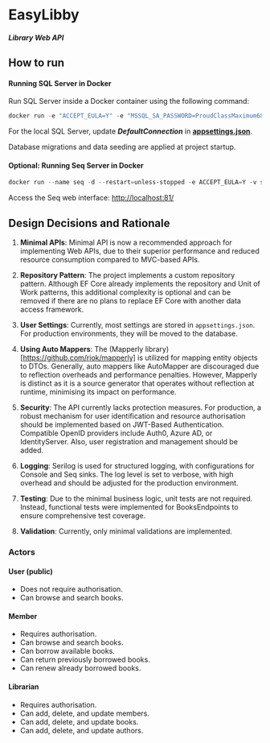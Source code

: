 # EasyLibby

##### Library Web API

## How to run

#### Running SQL Server in Docker

Run SQL Server inside a Docker container using the following command:

```powershell
docker run -e "ACCEPT_EULA=Y" -e "MSSQL_SA_PASSWORD=ProudClassMaximum68" -p 1445:1433 -v sqlvolume:/var/opt/mssql -d --rm --name mssql mcr.microsoft.com/mssql/server:2022-latest
```

For the local SQL Server, update ***DefaultConnection*** in **<u>appsettings.json</u>**.

Database migrations and data seeding are applied at project startup.

#### Optional: Running Seq Server in Docker

```powershell
docker run --name seq -d --restart=unless-stopped -e ACCEPT_EULA=Y -v seq:/data -p 81:80 -p 5345:5341 datalust/seq:latest
```

Access the Seq web interface: <http://localhost:81/>

## Design Decisions and Rationale

1. **Minimal APIs**:
  Minimal API is now a recommended approach for implementing Web APIs, due to their superior performance and reduced resource consumption compared to MVC-based APIs.
  
2. **Repository Pattern**:
  The project implements a custom repository pattern. Although EF Core already implements the repository and Unit of Work patterns, this additional complexity is optional and can be removed if there are no plans to replace EF Core with another data access framework.
  
3. **User Settings**:
  Currently, most settings are stored in `appsettings.json`. For production environments, they will be moved to the database.
  
4. **Using Auto Mappers**:
  The (Mapperly library)[https://github.com/riok/mapperly] is utilized for mapping entity objects to DTOs. Generally, auto mappers like AutoMapper are discouraged due to reflection overheads and performance penalties. However, Mapperly is distinct as it is a source generator that operates without reflection at runtime, minimising its impact on performance.
  
5. **Security**:
  The API currently lacks protection measures. For production, a robust mechanism for user identification and resource authorisation should be implemented based on JWT-Based Authentication. Compatible OpenID providers include Auth0, Azure AD, or IdentityServer. Also, user registration and management should be added.
  
6. **Logging**:
  Serilog is used for structured logging, with configurations for Console and Seq sinks. The log level is set to verbose, with high overhead and should be adjusted for the production environment.
  
7. **Testing**:
  Due to the minimal business logic, unit tests are not required. Instead, functional tests were implemented for BooksEndpoints to ensure comprehensive test coverage.
  
8. **Validation**:
  Currently, only minimal validations are implemented.
  

### Actors

#### User (public)

- Does not require authorisation.
- Can browse and search books.

#### Member

- Requires authorisation.
- Can browse and search books.
- Can borrow available books.
- Can return previously borrowed books.
- Can renew already borrowed books.

#### Librarian

- Requires authorisation.
- Can add, delete, and update members.
- Can add, delete, and update books.
- Can add, delete, and update authors.
